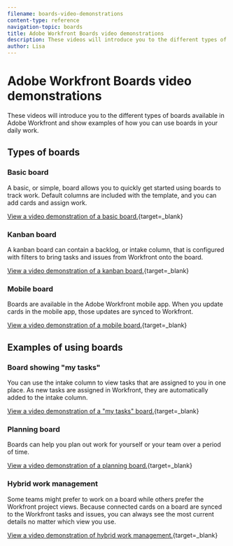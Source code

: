 ```yaml
---
filename: boards-video-demonstrations
content-type: reference
navigation-topic: boards
title: Adobe Workfront Boards video demonstrations
description: These videos will introduce you to the different types of boards available in Adobe Workfront and show examples of how you can use boards in your daily work.
author: Lisa
---
```

# Adobe Workfront Boards video demonstrations

These videos will introduce you to the different types of boards available in Adobe Workfront and show examples of how you can use boards in your daily work.

## Types of boards

### Basic board

A basic, or simple, board allows you to quickly get started using boards to track work. Default columns are included with the template, and you can add cards and assign work.

[View a video demonstration of a basic board.](https://video.tv.adobe.com/v/3416382/){target=_blank}

### Kanban board

A kanban board can contain a backlog, or intake column, that is configured with filters to bring tasks and issues from Workfront onto the board.

[View a video demonstration of a kanban board.](https://video.tv.adobe.com/v/3416383/){target=_blank}

### Mobile board

Boards are available in the Adobe Workfront mobile app. When you update cards in the mobile app, those updates are synced to Workfront.

[View a video demonstration of a mobile board.](https://video.tv.adobe.com/v/3416379/){target=_blank}

## Examples of using boards

### Board showing "my tasks"

You can use the intake column to view tasks that are assigned to you in one place. As new tasks are assigned in Workfront, they are automatically added to the intake column.

[View a video demonstration of a "my tasks" board.](https://video.tv.adobe.com/v/3416378/){target=_blank}

### Planning board

Boards can help you plan out work for yourself or your team over a period of time.

[View a video demonstration of a planning board.](https://video.tv.adobe.com/v/3416380/){target=_blank}

### Hybrid work management

Some teams might prefer to work on a board while others prefer the Workfront project views. Because connected cards on a board are synced to the Workfront tasks and issues, you can always see the most current details no matter which view you use.

[View a video demonstration of hybrid work management.](https://video.tv.adobe.com/v/3416381/){target=_blank}
